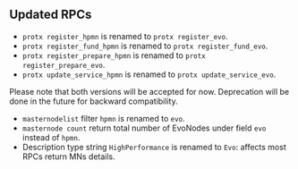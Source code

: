 Updated RPCs
--------

- `protx register_hpmn` is renamed to `protx register_evo`.
- `protx register_fund_hpmn` is renamed to `protx register_fund_evo`.
- `protx register_prepare_hpmn` is renamed to `protx register_prepare_evo`.
- `protx update_service_hpmn` is renamed to `protx update_service_evo`.

Please note that both versions will be accepted for now. Deprecation will be done in the future for backward compatibility.

- `masternodelist` filter `hpmn` is renamed to `evo`.
- `masternode count` return total number of EvoNodes under field `evo` instead of `hpmn`.
-  Description type string `HighPerformance` is renamed to `Evo`: affects most RPCs return MNs details.